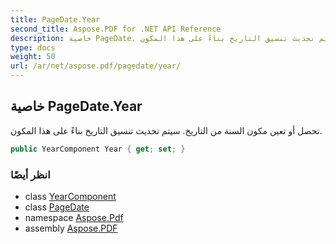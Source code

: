 ```yaml
---
title: PageDate.Year
second_title: Aspose.PDF for .NET API Reference
description: خاصية PageDate. تحصل أو تعين مكون السنة من التاريخ. سيتم تحديث تنسيق التاريخ بناءً على هذا المكون
type: docs
weight: 50
url: /ar/net/aspose.pdf/pagedate/year/
---
```

## خاصية PageDate.Year

تحصل أو تعين مكون السنة من التاريخ. سيتم تحديث تنسيق التاريخ بناءً على هذا المكون.

```csharp
public YearComponent Year { get; set; }
```

### انظر أيضًا

* class [YearComponent](../../pagedate.yearcomponent/)
* class [PageDate](../)
* namespace [Aspose.Pdf](../../../aspose.pdf/)
* assembly [Aspose.PDF](../../../)
